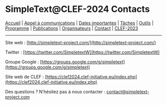 # SimpleText@CLEF-2024 Contacts

[Accueil](./) | [Appel à communications](../en/CFP.md) | [Dates importantes](../en/dates.md) | [Tâches](../en/tasks.md) | [Outils](../en/tools.md) | [Programme](../en/program.md) | [Publications](../en/publications.md) | [Organisateurs](../en/organizers.md) | [Contact](../en/contact.md) | [CLEF-2023](https://simpletext-project.com/2023/clef/)

---

Site web : [http://simpletext-project.com/](http://simpletext-project.com/)

Twitter : [https://twitter.com/SimpletextW](https://twitter.com/SimpletextW)

Groupe Google : [https://groups.google.com/g/simpletext](https://groups.google.com/g/simpletext)

Site web de CLEF : [https://clef2024.clef-initiative.eu/index.php](https://clef2024.clef-initiative.eu/index.php) 
 
Des questions ? N'hésitez pas à nous contacter : [contact@simpletext-project.com](mailto:contact@simpletext-project.com)
